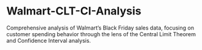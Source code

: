 # Walmart-CLT-CI-Analysis
Comprehensive analysis of Walmart’s Black Friday sales data, focusing on customer spending behavior through the lens of the Central Limit Theorem and Confidence Interval analysis.
